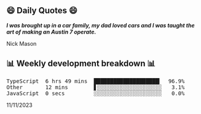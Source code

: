 ## 😄 Daily Quotes 😄

_**I was brought up in a car family, my dad loved cars and I was taught the art of making an Austin 7 operate.**_

Nick Mason



## 📊 Weekly development breakdown 📊

<pre>TypeScript  6 hrs 49 mins  ████████████████████▎  96.9%
Other       12 mins        ▋░░░░░░░░░░░░░░░░░░░░   3.1%
JavaScript  0 secs         ░░░░░░░░░░░░░░░░░░░░░   0.0%</pre>

11/11/2023
